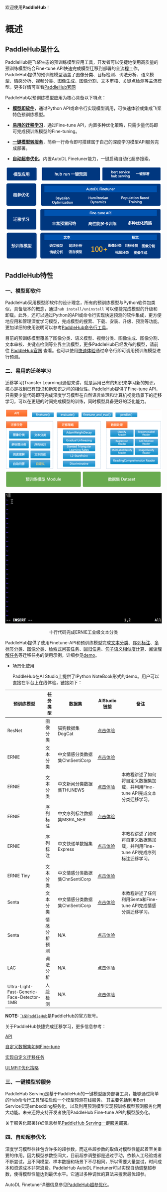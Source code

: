 欢迎使用**PaddleHub**！

# 概述

## PaddleHub是什么

PaddleHub是飞桨生态的预训练模型应用工具，开发者可以便捷地使用高质量的预训练模型结合Fine-tune API快速完成模型迁移到部署的全流程工作。PaddleHub提供的预训练模型涵盖了图像分类、目标检测、词法分析、语义模型、情感分析、视频分类、图像生成、图像分割、文本审核、关键点检测等主流模型。更多详情可查看[PaddleHub官网](https://www.paddlepaddle.org.cn/hub)

PaddleHub以预训练模型应用为核心具备以下特点：  

* **[模型即软件](#模型即软件)**，通过Python API或命令行实现模型调用，可快速体验或集成飞桨特色预训练模型。

* **[易用的迁移学习](#易用的迁移学习)**，通过Fine-tune API，内置多种优化策略，只需少量代码即可完成预训练模型的Fine-tuning。

* **[一键模型转服务](#一键模型转服务)**，简单一行命令即可搭建属于自己的深度学习模型API服务完成部署。

* **[自动超参优化](#自动超参优化)**，内置AutoDL Finetuner能力，一键启动自动化超参搜索。

![PaddleHub全景图](./imgs/paddlehub_figure.jpg)



## PaddleHub特性

### 一、模型即软件

PaddleHub采用模型即软件的设计理念，所有的预训练模型与Python软件包类似，具备版本的概念，通过`hub install/uninstall` 可以便捷完成模型的升级和卸载。此外，还可以通过Python的API或命令行实现快速预测的软件集成，更方便地应用和管理深度学习模型，完成模型的搜索、下载、安装、升级、预测等功能。更加详细的使用说明可以参考[PaddleHub命令行工具](tutorial/cmdintro.md)。

目前的预训练模型覆盖了图像分类、语义模型、视频分类、图像生成、图像分割、文本审核、关键点检测等业界主流模型，更多PaddleHub已经发布的模型，请前往 [PaddleHub官网](https://www.paddlepaddle.org.cn/hub) 查看。也可以使用[快速体验](quickstart.md)通过命令行即可调用预训练模型进行预测。

### 二、易用的迁移学习

迁移学习(Transfer Learning)通俗来讲，就是运用已有的知识来学习新的知识，核心是找到已有知识和新知识之间的相似性。PaddleHub提供了Fine-tune API，只需要少量代码即可完成深度学习模型在自然语言处理和计算机视觉场景下的迁移学习，可以在更短的时间完成模型的训练，同时模型具备更好的泛化能力。

![PaddleHub迁移学习介绍](./imgs/paddlehub_finetune.jpg)

![](./imgs/paddlehub_finetune.gif)

<p align='center'>
 十行代码完成ERNIE工业级文本分类
</p>


  PaddleHub提供了使用Finetune-API和预训练模型完成[文本分类](https://github.com/PaddlePaddle/PaddleHub/tree/release/v1.7/demo/text_classification)、[序列标注](https://github.com/PaddlePaddle/PaddleHub/tree/release/v1.7/demo/sequence_labeling)、[多标签分类](https://github.com/PaddlePaddle/PaddleHub/tree/release/v1.7/demo/multi_label_classification)、[图像分类](https://github.com/PaddlePaddle/PaddleHub/tree/release/v1.7/demo/image_classification)、[检索式问答任务](https://github.com/PaddlePaddle/PaddleHub/tree/release/v1.7/demo/qa_classification)、[回归任务](https://github.com/PaddlePaddle/PaddleHub/tree/release/v1.7/demo/regression)、[句子语义相似度计算](https://github.com/PaddlePaddle/PaddleHub/tree/release/v1.7/demo/sentence_similarity)、[阅读理解任务](https://github.com/PaddlePaddle/PaddleHub/tree/release/v1.7/demo/reading_comprehension)等迁移任务的使用示例，详细参见[demo](https://github.com/PaddlePaddle/PaddleHub/tree/release/v1.7/demo)。

* 场景化使用

  PaddleHub在AI Studio上提供了IPython NoteBook形式的demo。用户可以直接在平台上在线体验，链接如下：

|预训练模型|任务类型|数据集|AIStudio链接|备注|
|-|-|-|-|-|
|ResNet|图像分类|猫狗数据集DogCat|[点击体验](https://aistudio.baidu.com/aistudio/projectdetail/147010)||
|ERNIE|文本分类|中文情感分类数据集ChnSentiCorp|[点击体验](https://aistudio.baidu.com/aistudio/projectdetail/147006)||
|ERNIE|文本分类|中文新闻分类数据集THUNEWS|[点击体验](https://aistudio.baidu.com/aistudio/projectdetail/221999)|本教程讲述了如何将自定义数据集加载，并利用Fine-tune API完成文本分类迁移学习。|
|ERNIE|序列标注|中文序列标注数据集MSRA_NER|[点击体验](https://aistudio.baidu.com/aistudio/projectdetail/147009)||
|ERNIE|序列标注|中文快递单数据集Express|[点击体验](https://aistudio.baidu.com/aistudio/projectdetail/184200)|本教程讲述了如何将自定义数据集加载，并利用Fine-tune API完成序列标注迁移学习。|
|ERNIE Tiny|文本分类|中文情感分类数据集ChnSentiCorp|[点击体验](https://aistudio.baidu.com/aistudio/projectdetail/186443)||
|Senta|文本分类|中文情感分类数据集ChnSentiCorp|[点击体验](https://aistudio.baidu.com/aistudio/projectdetail/216846)|本教程讲述了任何利用Senta和Fine-tune API完成情感分类迁移学习。|
|Senta|情感分析预测|N/A|[点击体验](https://aistudio.baidu.com/aistudio/projectdetail/215814)||
|LAC|词法分析|N/A|[点击体验](https://aistudio.baidu.com/aistudio/projectdetail/215711)||
|Ultra-Light-Fast-Generic-Face-Detector-1MB|人脸检测|N/A|[点击体验](https://aistudio.baidu.com/aistudio/projectdetail/215962)||

**NOTE:** [`飞桨PaddleHub`](https://aistudio.baidu.com/aistudio/personalcenter/thirdview/79927)是PaddleHub的官方账号。

关于PaddleHub快捷完成迁移学习，更多信息参考：

[API](reference)

[自定义数据集如何Fine-tune](tutorial/how_to_load_data.md)

[实现自定义迁移任务](tutorial/how_to_define_task.md)

[ULMFiT优化策略](tutorial/strategy_exp.md)

### 三、一键模型转服务

PaddleHub Serving是基于PaddleHub的一键模型服务部署工具，能够通过简单的Hub命令行工具轻松启动一个模型预测在线服务。
其主要包括利用Bert Service实现embedding服务化，以及利用预测模型实现预训练模型预测服务化两大功能。未来还将支持开发者使用PaddleHub Fine-tune API的模型服务化。

关于服务化部署详细信息参见[PaddleHub Serving一键服务部署](tutorial/serving.md)。

### 四、自动超参优化

深度学习模型往往包含许多的超参数，而这些超参数的取值对模型性能起着至关重要的作用。因为模型参数空间大，目前超参调整都是通过手动，依赖人工经验或者不断尝试，且不同模型、样本数据和场景下不尽相同，所以需要大量尝试，时间成本和资源成本非常浪费。PaddleHub AutoDL Finetuner可以实现自动调整超参数，使得模型性能达到最优水平。它通过多种调优的算法来搜索最优超参。

AutoDL Finetuner详细信息参见[PaddleHub超参优化](tutorial/autofinetune.md)。
